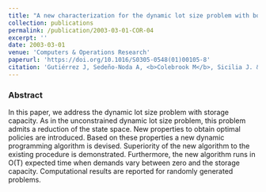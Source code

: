 ```yaml
---
title: "A new characterization for the dynamic lot size problem with bounded inventory"
collection: publications
permalink: /publication/2003-03-01-COR-04
excerpt: ''
date: 2003-03-01
venue: 'Computers & Operations Research'
paperurl: 'https://doi.org/10.1016/S0305-0548(01)00105-8'
citation: 'Gutiérrez J, Sedeño-Noda A, <b>Colebrook M</b>, Sicilia J. &quot;A new characterization for the dynamic lot size problem with bounded inventory&quot;. <i>Computers & Operations Research</i> 30(3), 383-395 (2003)' #'Your Name, You. (2015). &quot;Paper Title Number 3.&quot; <i>Journal 1</i>. 1(3).'
---
```

### Abstract
In this paper, we address the dynamic lot size problem with storage capacity. As in the unconstrained dynamic lot size problem, this problem admits a reduction of the state space. New properties to obtain optimal policies are introduced. Based on these properties a new dynamic programming algorithm is devised. Superiority of the new algorithm to the existing procedure is demonstrated. Furthermore, the new algorithm runs in O(T) expected time when demands vary between zero and the storage capacity. Computational results are reported for randomly generated problems.
